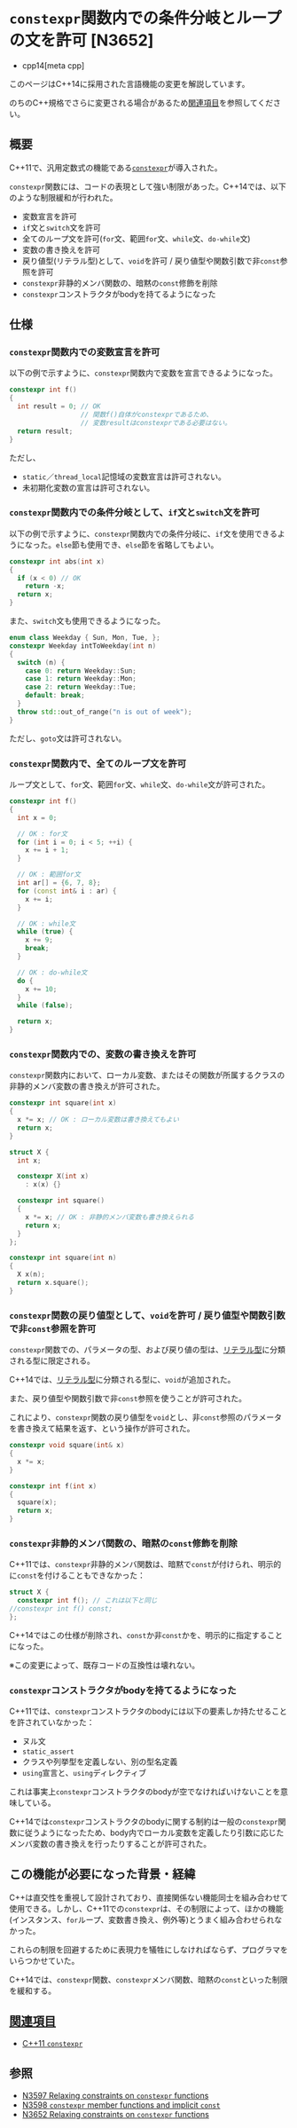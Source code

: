 # `constexpr`関数内での条件分岐とループの文を許可 [N3652]
* cpp14[meta cpp]

<!-- start lang caution -->

このページはC++14に採用された言語機能の変更を解説しています。

のちのC++規格でさらに変更される場合があるため[関連項目](#relative-page)を参照してください。

<!-- last lang caution -->

## 概要
C++11で、汎用定数式の機能である[`constexpr`](/lang/cpp11/constexpr.md)が導入された。

`constexpr`関数には、コードの表現として強い制限があった。C++14では、以下のような制限緩和が行われた。

- 変数宣言を許可
- `if`文と`switch`文を許可
- 全てのループ文を許可(`for`文、範囲`for`文、`while`文、`do-while`文)
- 変数の書き換えを許可
- 戻り値型(リテラル型)として、`void`を許可 / 戻り値型や関数引数で非`const`参照を許可
- `constexpr`非静的メンバ関数の、暗黙の`const`修飾を削除
- `constexpr`コンストラクタがbodyを持てるようになった


## 仕様
### `constexpr`関数内での変数宣言を許可

以下の例で示すように、`constexpr`関数内で変数を宣言できるようになった。

```cpp
constexpr int f()
{
  int result = 0; // OK
                  // 関数f()自体がconstexprであるため、
                  // 変数resultはconstexprである必要はない。
  return result;
}
```

ただし、

- `static`／`thread_local`記憶域の変数宣言は許可されない。
- 未初期化変数の宣言は許可されない。


### `constexpr`関数内での条件分岐として、`if`文と`switch`文を許可

以下の例で示すように、`constexpr`関数内での条件分岐に、`if`文を使用できるようになった。`else`節も使用でき、`else`節を省略してもよい。

```cpp
constexpr int abs(int x)
{
  if (x < 0) // OK
    return -x;
  return x;
}
```

また、`switch`文も使用できるようになった。

```cpp
enum class Weekday { Sun, Mon, Tue, };
constexpr Weekday intToWeekday(int n)
{
  switch (n) {
    case 0: return Weekday::Sun;
    case 1: return Weekday::Mon;
    case 2: return Weekday::Tue;
    default: break;
  }
  throw std::out_of_range("n is out of week");
}
```

ただし、`goto`文は許可されない。


### `constexpr`関数内で、全てのループ文を許可

ループ文として、`for`文、範囲`for`文、`while`文、`do-while`文が許可された。

```cpp
constexpr int f()
{
  int x = 0;

  // OK : for文
  for (int i = 0; i < 5; ++i) {
    x += i + 1;
  }

  // OK : 範囲for文
  int ar[] = {6, 7, 8};
  for (const int& i : ar) {
    x += i;
  }

  // OK : while文
  while (true) {
    x += 9;
    break;
  }

  // OK : do-while文
  do {
    x += 10;
  }
  while (false);

  return x;
}
```


### `constexpr`関数内での、変数の書き換えを許可
`constexpr`関数内において、ローカル変数、またはその関数が所属するクラスの非静的メンバ変数の書き換えが許可された。

```cpp
constexpr int square(int x)
{
  x *= x; // OK : ローカル変数は書き換えてもよい
  return x;
}
```

```cpp
struct X {
  int x;

  constexpr X(int x)
    : x(x) {}

  constexpr int square()
  {
    x *= x; // OK : 非静的メンバ変数も書き換えられる
    return x;
  }
};

constexpr int square(int n)
{
  X x(n);
  return x.square();
}
```


### `constexpr`関数の戻り値型として、`void`を許可 / 戻り値型や関数引数で非`const`参照を許可
`constexpr`関数での、パラメータの型、および戻り値の型は、[リテラル型](/reference/type_traits/is_literal_type.md)に分類される型に限定される。

C++14では、[リテラル型](/reference/type_traits/is_literal_type.md)に分類される型に、`void`が追加された。

また、戻り値型や関数引数で非`const`参照を使うことが許可された。

これにより、`constexpr`関数の戻り値型を`void`とし、非`const`参照のパラメータを書き換えて結果を返す、という操作が許可された。

```cpp
constexpr void square(int& x)
{
  x *= x;
}

constexpr int f(int x)
{
  square(x);
  return x;
}
```


### `constexpr`非静的メンバ関数の、暗黙の`const`修飾を削除
C++11では、`constexpr`非静的メンバ関数は、暗黙で`const`が付けられ、明示的に`const`を付けることもできなかった：

```cpp
struct X {
  constexpr int f(); // これは以下と同じ
//constexpr int f() const;
};
```

C++14ではこの仕様が削除され、`const`か非`const`かを、明示的に指定することになった。

※この変更によって、既存コードの互換性は壊れない。


### `constexpr`コンストラクタがbodyを持てるようになった
C++11では、`constexpr`コンストラクタのbodyには以下の要素しか持たせることを許されていなかった：

- ヌル文
- `static_assert`
- クラスや列挙型を定義しない、別の型名定義
- `using`宣言と、`using`ディレクティブ

これは事実上`constexpr`コンストラクタのbodyが空でなければいけないことを意味している。

C++14では`constexpr`コンストラクタのbodyに関する制約は一般の`constexpr`関数に従うようになったため、body内でローカル変数を定義したり引数に応じたメンバ変数の書き換えを行ったりすることが許可された。


## この機能が必要になった背景・経緯
C++は直交性を重視して設計されており、直接関係ない機能同士を組み合わせて使用できる。しかし、C++11での`constexpr`は、その制限によって、ほかの機能(インスタンス、`for`ループ、変数書き換え、例外等)とうまく組み合わせられなかった。

これらの制限を回避するために表現力を犠牲にしなければならず、プログラマをいらつかせていた。

C++14では、`constexpr`関数、`constexpr`メンバ関数、暗黙の`const`といった制限を緩和する。


## <a id="relative-page" href="#relative-page">関連項目</a>
- [C++11 `constexpr`](/lang/cpp11/constexpr.md)


## 参照
- [N3597 Relaxing constraints on `constexpr` functions](http://www.open-std.org/jtc1/sc22/wg21/docs/papers/2013/n3597.html)
- [N3598 `constexpr` member functions and implicit `const`](http://www.open-std.org/jtc1/sc22/wg21/docs/papers/2013/n3598.html)
- [N3652 Relaxing constraints on `constexpr` functions](http://www.open-std.org/jtc1/sc22/wg21/docs/papers/2013/n3652.html)
